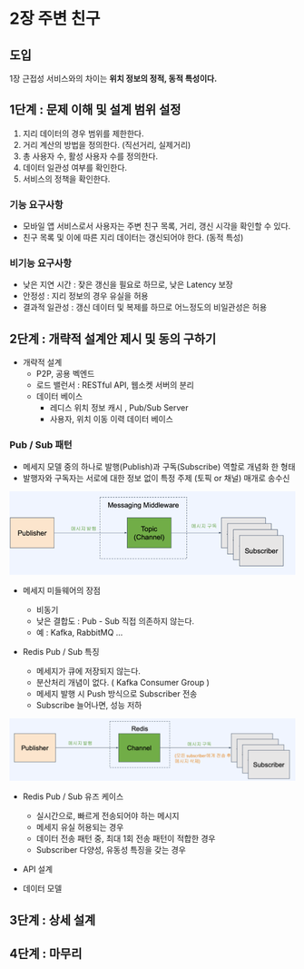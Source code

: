 # 2장 주변 친구

## 도입

1장 근접성 서비스와의 차이는 **위치 정보의 정적, 동적 특성이다.**

## 1단계 : 문제 이해 및 설계 범위 설정

1. 지리 데이터의 경우 범위를 제한한다.
2. 거리 계산의 방법을 정의한다. (직선거리, 실제거리)
3. 총 사용자 수, 활성 사용자 수를 정의한다.
4. 데이터 일관성 여부를 확인한다.
5. 서비스의 정책을 확인한다.

### 기능 요구사항

- 모바일 앱 서비스로서 사용자는 주변 친구 목록, 거리, 갱신 시각을 확인할 수 있다.
- 친구 목록 및 이에 따른 지리 데이터는 갱신되어야 한다. (동적 특성)

### 비기능 요구사항

- 낮은 지연 시간 : 잦은 갱신을 필요로 하므로, 낮은 Latency 보장
- 안정성 : 지리 정보의 경우 유실을 허용
- 결과적 일관성 : 갱신 데이터 및 복제를 하므로 어느정도의 비일관성은 허용

## 2단계 : 개략적 설계안 제시 및 동의 구하기

- 개략적 설계 
  - P2P, 공용 벡엔드
  - 로드 밸런서 : RESTful API, 웹소켓 서버의 분리
  - 데이터 베이스
    - 레디스 위치 정보 캐시 , Pub/Sub Server
    - 사용자, 위치 이동 이력 데이터 베이스


### Pub / Sub 패턴

- 메세지 모델 중의 하나로 발행(Publish)과 구독(Subscribe) 역할로 개념화 한 형태
- 발행자와 구독자는 서로에 대한 정보 없이 특정 주제 (토픽 or 채널) 매개로 송수신

![img.png](img.png)

- 메세지 미들웨어의 장점
  - 비동기 
  - 낮은 결합도 : Pub - Sub 직접 의존하지 않는다.
  - 예 : Kafka, RabbitMQ ... 

- Redis Pub / Sub 특징

  - 메세지가 큐에 저장되지 않는다.
  - 분산처리 개념이 없다. ( Kafka Consumer Group )
  - 메세지 발행 시 Push 방식으로 Subscriber 전송
  - Subscribe 늘어나면, 성능 저하

![img_1.png](img_1.png)

- Redis Pub / Sub 유즈 케이스

    - 실시간으로, 빠르게 전송되어야 하는 메시지
    - 메세지 유실 허용되는 경우
    - 데이터 전송 패턴 중, 최대 1회 전송 패턴이 적합한 경우
    - Subscriber 다양성, 유동성 특징을 갖는 경우

  
- API 설계
- 데이터 모델



## 3단계 : 상세 설계

## 4단계 : 마무리



